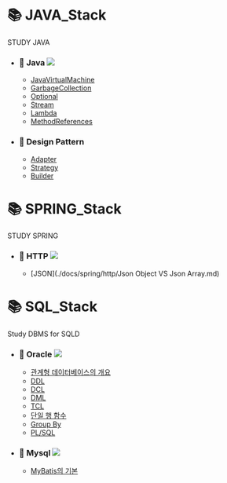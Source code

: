 # 📚 JAVA_Stack
STUDY JAVA
- ### 📖 Java <img src="https://img.shields.io/badge/Java-007396?style=flat-square&logo=oracle&logoColor=white"/>
  * [JavaVirtualMachine](./docs/java/JavaVirtualMachine.md)
  * [GarbageCollection](./docs/java/GarbageCollection.md)
  * [Optional](./docs/java/Optional.md)
  * [Stream](./docs/java/Stream.md)
  * [Lambda](./docs/java/Lambda.md)
  * [MethodReferences](./docs/java/MethodReferences.md)
- ### 📖 Design Pattern 
  * [Adapter](./docs/java/Adapter.md)
  * [Strategy](./docs/java/Strategy.md)
  * [Builder](./docs/java/Builder.md)

# 📚 SPRING_Stack
STUDY SPRING
- ### 📖 HTTP <img src="https://img.shields.io/badge/HTTP-007396?style=flat-square&logo=oracle&logoColor=white"/>
  * [JSON](./docs/spring/http/Json Object VS Json Array.md)
# 📚 SQL_Stack
Study DBMS for SQLD<br/>
- ### 📖 Oracle <img src="https://img.shields.io/badge/MySQL-4479A1?style=flat-square&logo=mysql&logoColor=white"/>
  * [관계형 데이터베이스의 개요](./docs/oracle/RDBMS.md)
  * [DDL](./docs/oracle/DDL.md)
  * [DCL](./docs/oracle/DCL.md)
  * [DML](./docs/oracle/DML.md)
  * [TCL](./docs/oracle/TCL.md)
  * [단일 행 함수](./docs/oracle/Function.md)
  * [Group By](./docs/oracle/GROUPBY.md)
  * [PL/SQL](./docs/oracle/PLSQL.md)
- ### 📖 Mysql <img src="https://img.shields.io/badge/Oracle-2811AB?style=flat-square&logo=oracle&logoColor=white"/>
  * [MyBatis의 기본](./docs/mybatis/basic.md)
